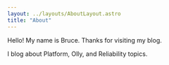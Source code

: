 ```yaml
---
layout: ../layouts/AboutLayout.astro
title: "About"
---
```


Hello! My name is Bruce. Thanks for visiting my blog.

I blog about Platform, Olly, and Reliability topics. 
